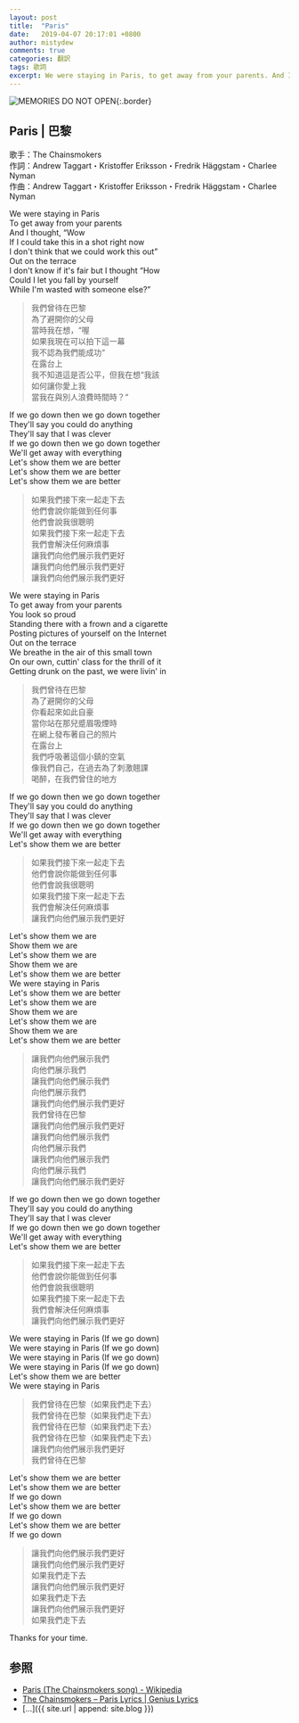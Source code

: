 ```yaml
---
layout: post
title:  "Paris"
date:   2019-04-07 20:17:01 +0800
author: mistydew
comments: true
categories: 翻訳
tags: 歌詞
excerpt: We were staying in Paris, to get away from your parents. And I thought, “Wow if I could take this in a shot right now, I don't think that we could work this out”. Out on the terrace. I don't know if it's fair but I thought “How could I let you fall by yourself, while I'm wasted with someone else?”
---
```

![MEMORIES DO NOT OPEN](https://raw.githubusercontent.com/mistydew/misc/master/cover/MEMORIES%20DO%20NOT%20OPEN.jpg){:.border}

## Paris | 巴黎

歌手：The Chainsmokers<br>
作詞：Andrew Taggart・Kristoffer Eriksson・Fredrik Häggstam・Charlee Nyman<br>
作曲：Andrew Taggart・Kristoffer Eriksson・Fredrik Häggstam・Charlee Nyman

We were staying in Paris<br>
To get away from your parents<br>
And I thought, “Wow<br>
If I could take this in a shot right now<br>
I don't think that we could work this out”<br>
Out on the terrace<br>
I don't know if it's fair but I thought “How<br>
Could I let you fall by yourself<br>
While I'm wasted with someone else?”

> 我們曾待在巴黎<br>
> 為了避開你的父母<br>
> 當時我在想，“喔<br>
> 如果我現在可以拍下這一幕<br>
> 我不認為我們能成功“<br>
> 在露台上<br>
> 我不知道這是否公平，但我在想“我該<br>
> 如何讓你愛上我<br>
> 當我在與別人浪費時間時？“

If we go down then we go down together<br>
They'll say you could do anything<br>
They'll say that I was clever<br>
If we go down then we go down together<br>
We'll get away with everything<br>
Let's show them we are better<br>
Let's show them we are better<br>
Let's show them we are better

> 如果我們接下來一起走下去<br>
> 他們會說你能做到任何事<br>
> 他們會說我很聰明<br>
> 如果我們接下來一起走下去<br>
> 我們會解決任何麻煩事<br>
> 讓我們向他們展示我們更好<br>
> 讓我們向他們展示我們更好<br>
> 讓我們向他們展示我們更好

We were staying in Paris<br>
To get away from your parents<br>
You look so proud<br>
Standing there with a frown and a cigarette<br>
Posting pictures of yourself on the Internet<br>
Out on the terrace<br>
We breathe in the air of this small town<br>
On our own, cuttin' class for the thrill of it<br>
Getting drunk on the past, we were livin' in

> 我們曾待在巴黎<br>
> 為了避開你的父母<br>
> 你看起來如此自豪<br>
> 當你站在那兒蹙眉吸煙時<br>
> 在網上發布著自己的照片<br>
> 在露台上<br>
> 我們呼吸著這個小鎮的空氣<br>
> 像我們自己，在過去為了刺激翹課<br>
> 喝醉，在我們曾住的地方

If we go down then we go down together<br>
They'll say you could do anything<br>
They'll say that I was clever<br>
If we go down then we go down together<br>
We'll get away with everything<br>
Let's show them we are better

> 如果我們接下來一起走下去<br>
> 他們會說你能做到任何事<br>
> 他們會說我很聰明<br>
> 如果我們接下來一起走下去<br>
> 我們會解決任何麻煩事<br>
> 讓我們向他們展示我們更好

Let's show them we are<br>
Show them we are<br>
Let's show them we are<br>
Show them we are<br>
Let's show them we are better<br>
We were staying in Paris<br>
Let's show them we are better<br>
Let's show them we are<br>
Show them we are<br>
Let's show them we are<br>
Show them we are<br>
Let's show them we are better

> 讓我們向他們展示我們<br>
> 向他們展示我們<br>
> 讓我們向他們展示我們<br>
> 向他們展示我們<br>
> 讓我們向他們展示我們更好<br>
> 我們曾待在巴黎<br>
> 讓我們向他們展示我們更好<br>
> 讓我們向他們展示我們<br>
> 向他們展示我們<br>
> 讓我們向他們展示我們<br>
> 向他們展示我們<br>
> 讓我們向他們展示我們更好<br>

If we go down then we go down together<br>
They'll say you could do anything<br>
They'll say that I was clever<br>
If we go down then we go down together<br>
We'll get away with everything<br>
Let's show them we are better

> 如果我們接下來一起走下去<br>
> 他們會說你能做到任何事<br>
> 他們會說我很聰明<br>
> 如果我們接下來一起走下去<br>
> 我們會解決任何麻煩事<br>
> 讓我們向他們展示我們更好

We were staying in Paris (If we go down)<br>
We were staying in Paris (If we go down)<br>
We were staying in Paris (If we go down)<br>
We were staying in Paris (If we go down)<br>
Let's show them we are better<br>
We were staying in Paris

> 我們曾待在巴黎（如果我們走下去）<br>
> 我們曾待在巴黎（如果我們走下去）<br>
> 我們曾待在巴黎（如果我們走下去）<br>
> 我們曾待在巴黎（如果我們走下去）<br>
> 讓我們向他們展示我們更好<br>
> 我們曾待在巴黎

Let's show them we are better<br>
Let's show them we are better<br>
If we go down<br>
Let's show them we are better<br>
If we go down<br>
Let's show them we are better<br>
If we go down

> 讓我們向他們展示我們更好<br>
> 讓我們向他們展示我們更好<br>
> 如果我們走下去<br>
> 讓我們向他們展示我們更好<br>
> 如果我們走下去<br>
> 讓我們向他們展示我們更好<br>
> 如果我們走下去

Thanks for your time.

## 参照
* [Paris (The Chainsmokers song) - Wikipedia](https://en.wikipedia.org/wiki/Paris_(The_Chainsmokers_song))
* [The Chainsmokers – Paris Lyrics \| Genius Lyrics](https://genius.com/The-chainsmokers-paris-lyrics)
* [...]({{ site.url | append: site.blog }})
